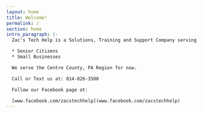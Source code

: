 ```yaml
---
layout: home
title: Welcome!
permalink: /
section: home
intro_paragraph: |-
  Zac's Tech Help is a Solutions, Training and Support Company serving:

  * Senior Citizens
  * Small Businesses

  We serve the Centre County, PA Region for now.

  Call or Text us at: 814-826-3500

  Follow our Facebook page at:

  [www.facebook.com/zacstechhelp](www.facebook.com/zacstechhelp)
---
```


